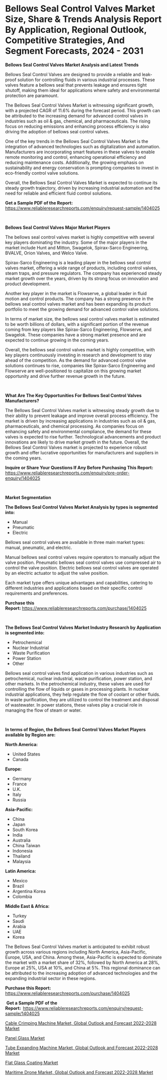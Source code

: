<p><h1>Bellows Seal Control Valves Market Size, Share & Trends Analysis Report By Application, Regional Outlook, Competitive Strategies, And Segment Forecasts, 2024 - 2031</h1></p><p><strong>Bellows Seal Control Valves Market Analysis and Latest Trends</strong></p>
<p><p>Bellows Seal Control Valves are designed to provide a reliable and leak-proof solution for controlling fluids in various industrial processes. These valves feature a bellows seal that prevents leakage and ensures tight shutoff, making them ideal for applications where safety and environmental protection are paramount.</p><p>The Bellows Seal Control Valves Market is witnessing significant growth, with a projected CAGR of 11.6% during the forecast period. This growth can be attributed to the increasing demand for advanced control valves in industries such as oil & gas, chemical, and pharmaceuticals. The rising focus on reducing emissions and enhancing process efficiency is also driving the adoption of bellows seal control valves.</p><p>One of the key trends in the Bellows Seal Control Valves Market is the integration of advanced technologies such as digitalization and automation. Manufacturers are incorporating smart features in these valves to enable remote monitoring and control, enhancing operational efficiency and reducing maintenance costs. Additionally, the growing emphasis on sustainability and energy conservation is prompting companies to invest in eco-friendly control valve solutions.</p><p>Overall, the Bellows Seal Control Valves Market is expected to continue its steady growth trajectory, driven by increasing industrial automation and the need for reliable and efficient fluid control solutions.</p></p>
<p><strong>Get a Sample PDF of the Report:&nbsp;</strong> <a href="https://www.reliableresearchreports.com/enquiry/request-sample/1404025">https://www.reliableresearchreports.com/enquiry/request-sample/1404025</a></p>
<p>&nbsp;</p>
<p><strong>Bellows Seal Control Valves Major Market Players</strong></p>
<p><p>The bellows seal control valves market is highly competitive with several key players dominating the industry. Some of the major players in the market include Hunt and Mitton, Swagelok, Spirax-Sarco Engineering, BVALVE, Orion Valves, and Welco Valve.</p><p>Spirax-Sarco Engineering is a leading player in the bellows seal control valves market, offering a wide range of products, including control valves, steam traps, and pressure regulators. The company has experienced steady market growth over the years, driven by its strong focus on innovation and product development.</p><p>Another key player in the market is Flowserve, a global leader in fluid motion and control products. The company has a strong presence in the bellows seal control valves market and has been expanding its product portfolio to meet the growing demand for advanced control valve solutions.</p><p>In terms of market size, the bellows seal control valves market is estimated to be worth billions of dollars, with a significant portion of the revenue coming from key players like Spirax-Sarco Engineering, Flowserve, and Swagelok. These companies have a strong market presence and are expected to continue growing in the coming years.</p><p>Overall, the bellows seal control valves market is highly competitive, with key players continuously investing in research and development to stay ahead of the competition. As the demand for advanced control valve solutions continues to rise, companies like Spirax-Sarco Engineering and Flowserve are well-positioned to capitalize on this growing market opportunity and drive further revenue growth in the future.</p></p>
<p>&nbsp;</p>
<p><strong>What Are The Key Opportunities For Bellows Seal Control Valves Manufacturers?</strong></p>
<p><p>The Bellows Seal Control Valves market is witnessing steady growth due to their ability to prevent leakage and improve overall process efficiency. The market is driven by increasing applications in industries such as oil & gas, pharmaceuticals, and chemical processing. As companies focus on enhancing safety and environmental compliance, the demand for these valves is expected to rise further. Technological advancements and product innovations are likely to drive market growth in the future. Overall, the Bellows Seal Control Valves market is projected to experience robust growth and offer lucrative opportunities for manufacturers and suppliers in the coming years.</p></p>
<p><strong>Inquire or Share Your Questions If Any Before Purchasing This Report:</strong> <a href="https://www.reliableresearchreports.com/enquiry/pre-order-enquiry/1404025">https://www.reliableresearchreports.com/enquiry/pre-order-enquiry/1404025</a></p>
<p>&nbsp;</p>
<p><strong>Market Segmentation</strong></p>
<p><strong>The Bellows Seal Control Valves Market Analysis by types is segmented into:</strong></p>
<p><ul><li>Manual</li><li>Pneumatic</li><li>Electric</li></ul></p>
<p><p>Bellows seal control valves are available in three main market types: manual, pneumatic, and electric. </p><p>Manual bellows seal control valves require operators to manually adjust the valve position. Pneumatic bellows seal control valves use compressed air to control the valve position. Electric bellows seal control valves are operated by an electric actuator to adjust the valve position.</p><p>Each market type offers unique advantages and capabilities, catering to different industries and applications based on their specific control requirements and preferences.</p></p>
<p><strong>Purchase this Report:&nbsp;</strong><a href="https://www.reliableresearchreports.com/purchase/1404025">https://www.reliableresearchreports.com/purchase/1404025</a></p>
<p>&nbsp;</p>
<p><strong>The Bellows Seal Control Valves Market Industry Research by Application is segmented into:</strong></p>
<p><ul><li>Petrochemical</li><li>Nuclear Industrial</li><li>Waste Purification</li><li>Power Station</li><li>Other</li></ul></p>
<p><p>Bellows seal control valves find application in various industries such as petrochemical, nuclear industrial, waste purification, power station, and other markets. In the petrochemical industry, these valves are used for controlling the flow of liquids or gases in processing plants. In nuclear industrial applications, they help regulate the flow of coolant or other fluids. In waste purification, they are utilized to control the treatment and disposal of wastewater. In power stations, these valves play a crucial role in managing the flow of steam or water.</p></p>
<p>&nbsp;</p>
<p><strong>In terms of Region, the Bellows Seal Control Valves Market Players available by Region are:</strong></p>
<p>
    <p> <strong> North America: </strong>
        <ul>
            <li>United States</li>
            <li>Canada</li>
        </ul>
        </p> 
    <p> <strong> Europe: </strong>
        <ul>
            <li>Germany</li>
            <li>France</li>
            <li>U.K.</li>
            <li>Italy</li>
            <li>Russia</li>
        </ul>
        </p> 
    <p> <strong> Asia-Pacific: </strong>
        <ul>
            <li>China</li>
            <li>Japan</li>
            <li>South Korea</li>
            <li>India</li>
            <li>Australia</li>
            <li>China Taiwan</li>
            <li>Indonesia</li>
            <li>Thailand</li>
            <li>Malaysia</li>
        </ul>
        </p> 
    <p> <strong> Latin America: </strong>
        <ul>
            <li>Mexico</li>
            <li>Brazil</li>
            <li>Argentina Korea</li>
            <li>Colombia</li>
        </ul>
        </p> 
    <p> <strong> Middle East & Africa: </strong>
        <ul>
            <li>Turkey</li>
            <li>Saudi</li>
            <li>Arabia</li>
            <li>UAE</li>
            <li>Korea</li>
        </ul>
    </p>
    </p>
<p><p>The Bellows Seal Control Valves market is anticipated to exhibit robust growth across various regions including North America, Asia-Pacific, Europe, USA, and China. Among these, Asia-Pacific is expected to dominate the market with a market share of 32%, followed by North America at 28%, Europe at 25%, USA at 10%, and China at 5%. This regional dominance can be attributed to the increasing adoption of advanced technologies and the expanding industrial sector in these regions.</p></p>
<p><strong>Purchase this Report: </strong><a href="https://www.reliableresearchreports.com/purchase/1404025">https://www.reliableresearchreports.com/purchase/1404025</a></p>
<p>&nbsp;<strong>Get a Sample PDF of the Report:&nbsp;&nbsp;</strong><a href="https://www.reliableresearchreports.com/enquiry/request-sample/1404025">https://www.reliableresearchreports.com/enquiry/request-sample/1404025</a></p>
<p><strong></strong></p>
<p><p><a href="https://automatic-knee-4c7.notion.site/Cable-Crimping-Machine-Market-Global-Outlook-and-Forecast-2022-2028-Market-Size-and-Examines-its-M-b70bf0cfb37d4e1abffba5ae8008835b">Cable Crimping Machine Market, Global Outlook and Forecast 2022-2028 Market</a></p><p><a href="https://view.publitas.com/reportprime-1/panel-glass-market-size-share-trends-analysis-report-by-application-regional-outlook-competitive-strategies-and-segment-forecasts-2024-2031/">Panel Glass Market</a></p><p><a href="https://bubble-tree-ea4.notion.site/Tube-Expanding-Machine-Market-Global-Outlook-and-Forecast-2022-2028-Market-Size-Market-Share-and-G-8797444babb34bff95525d0b45370a3b">Tube Expanding Machine Market, Global Outlook and Forecast 2022-2028 Market</a></p><p><a href="https://view.publitas.com/reportprime-1/flat-glass-coating-market-growth-market-trends-covid-19-impact-and-forecasts-for-period-from-2024-2031/">Flat Glass Coating Market</a></p><p><a href="https://woozy-pyroraptor-a1f.notion.site/Maritime-Drone-Market-Global-Outlook-and-Forecast-2022-2028-Market-Size-2024-2031-Global-Industri-aeb04d2908be4d6786015639ba0153d0">Maritime Drone Market, Global Outlook and Forecast 2022-2028 Market</a></p></p>